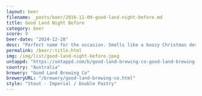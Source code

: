 ```yaml
---
layout: beer
filename: _posts/beer/2016-11-09-good-land-night-before.md
title: Good Land Night Before
category: beer
score: 9
beer-date: "2024-12-28"
desc: "Perfect name for the occasion. Smells like a boozy Christmas dessert. Tastes like a strong stout with some sweet vanilla. It’s a lot of booze that will have me out before Christmas"
permalink: /beer/:title.html
img: /img/list/good-land-night-before.jpeg
untappd: "https://untappd.com/b/good-land-brewing-co-good-land-brewing-co-night-before/6060899"
country: "Australia"
brewery: "Good Land Brewing Co"
breweryURL: "/brewery/good-land-brewing-co.html"
style: "Stout - Imperial / Double Pastry"
---
```

